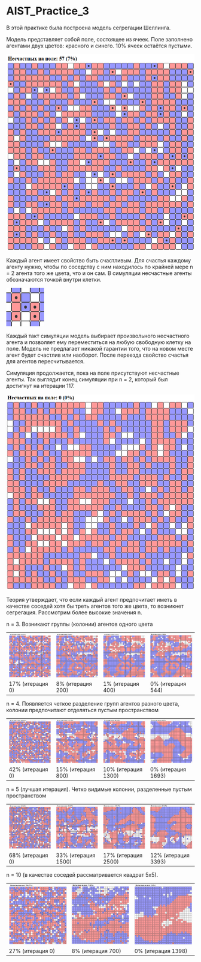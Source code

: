 # AIST_Practice_3

В этой практике была построена модель сегрегации Шеллинга.

Модель представляет собой поле, состоящее из ячеек. Поле заполнено агентами двух цветов: красного и синего. 10% ячеек остаётся пустыми.

![](/screenshots/new-image.png)

Каждый агент имеет свойство быть счастливым. Для счастья каждому агенту нужно, чтобы по соседству с ним находилось по крайней мере n = 2 агента того же цвета, что и он сам. В симуляции несчастные агенты обозначаются точкой внутри клетки.

![](/screenshots/image-2.png)

Каждый такт симуляции модель выбирает произвольного несчастного агента и позволяет ему переместиться на любую свободную клетку на поле. Модель не предлагает никакой гарантии того, что на новом месте агент будет счастлив или наоборот. После переезда свойство счастья для агентов пересчитывается.

Симуляция продолжается, пока на поле присутствуют несчастные агенты. Так выглядит конец симуляции при n = 2, который был достигнут на итерации 117.

![alt text](/screenshots/new-image-1.png)

Теория утверждает, что если каждый агент предпочитает иметь в качестве соседей хотя бы треть агентов того же цвета, то возникнет сегрегация. Рассмотрим более высокие значения n.

n = 3. Возникают группы (колонии) агентов одного цвета

<table>
  <tr>
    <td><img src="screenshots/new-image-2.png" /></td>
    <td><img src="screenshots/new-image-3.png" /></td>
    <td><img src="screenshots/new-image-4.png" /></td>
    <td><img src="screenshots/new-image-5.png" /></td>
  </tr>
  <tr>
    <td>17% (итерация 0)</td>
    <td>8% (итерация 200)</td>
    <td>1% (итерация 400)</td>
    <td>0% (итерация 544)</td>
  </tr>
</table>

n = 4. Появляется четкое разделение групп агентов разного цвета, колонии предпочитают отделяться пустым пространством

<table>
  <tr>
    <td><img src="screenshots/new-image-6.png" /></td>
    <td><img src="screenshots/new-image-7.png" /></td>
    <td><img src="screenshots/new-image-8.png" /></td>
    <td><img src="screenshots/new-image-9.png" /></td>
  </tr>
  <tr>
    <td>42% (итерация 0)</td>
    <td>15% (итерация 800)</td>
    <td>10% (итерация 1300)</td>
    <td>0% (итерация 1693)</td>
  </tr>
</table>


n = 5 (лучшая итерация). Четко видимые колонии, разделенные пустым пространством

<table>
  <tr>
    <td><img src="screenshots/new-image-10.png" /></td>
    <td><img src="screenshots/new-image-11.png" /></td>
    <td><img src="screenshots/new-image-12.png" /></td>
    <td><img src="screenshots/new-image-13.png" /></td>
  </tr>
  <tr>
    <td>68% (итерация 0)</td>
    <td>33% (итерация 1500)</td>
    <td>17% (итерация 2500)</td>
    <td>12% (итерация 3393)</td>
  </tr>
</table>

n = 10 (в качестве соседей рассматривается квадрат 5x5).

<table>
  <tr>
    <td><img src="screenshots/new-image-14.png" /></td>
    <td><img src="screenshots/new-image-15.png" /></td>
    <td><img src="screenshots/new-image-16.png" /></td>
  </tr>
  <tr>
    <td>27% (итерация 0)</td>
    <td>8% (итерация 700)</td>
    <td>0% (итерация 1398)</td>
  </tr>
</table>

